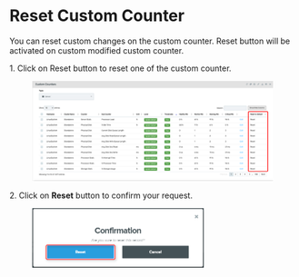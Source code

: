 # Reset Custom Counter

You can reset custom changes on the custom counter. Reset button will be activated on custom modified custom counter.

1\.      Click on Reset button to reset one of the custom counter.

<figure><img src="../../../.gitbook/assets/image (213).png" alt=""><figcaption></figcaption></figure>

2\.      Click on **Reset** button to confirm your request.

<div align="left">

<figure><img src="../../../.gitbook/assets/image (191).png" alt="" width="302"><figcaption></figcaption></figure>

</div>
